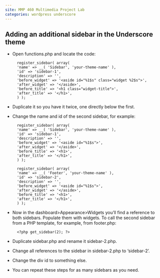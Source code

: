 ```yaml
---
site: MMP 460 Multimedia Project Lab
categories: wordpress underscore
---
```

## Adding an additional sidebar in the Underscore theme

- Open functions.php and locate the code:

        register_sidebar( array(
        'name' => __( 'Sidebar', 'your-theme-name' ),
        'id' => 'sidebar-1',
        'description' => '',
        'before_widget' => '<aside id="%1$s" class="widget %2$s">',
        'after_widget' => '</aside>',
        'before_title' => '<h1 class="widget-title">',
        'after_title' => '</h1>',
        ) );
        
- Duplicate it so you have it twice, one directly below the first.
- Change the name and id of the second sidebar, for example:

        register_sidebar( array(
        'name' => __( 'Sidebar', 'your-theme-name' ),
        'id' => 'sidebar-1',
        'description' => '',
        'before_widget' => '<aside id="%1$s">',
        'after_widget' => '</aside>',
        'before_title' => '<h1>',
        'after_title' => '</h1>',
        ) );

        register_sidebar( array(
        'name' => __( 'Footer', 'your-theme-name' ),
        'id' => 'sidebar-2',
        'description' => '',
        'before_widget' => '<aside id="%1$s">',
        'after_widget' => '</aside>',
        'before_title' => '<h1>',
        'after_title' => '</h1>',
        ) );
        
- Now in the dashboard>Appearance>Widgets you’ll find a reference to both sidebars. Populate them with widgets.
To call the second sidebar from a PHP template, for example, from footer.php:

        <?php get_sidebar(2); ?>
        
- Duplicate sidebar.php and rename it sidebar-2.php.
- Change all references to the sidebar in sidebar-2.php to ‘sidebar-2’.
- Change the div id to something else.
- You can repeat these steps for as many sidebars as you need.

